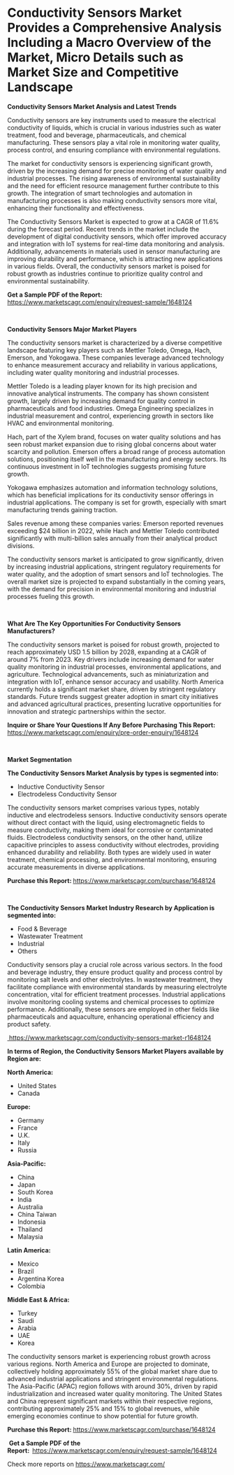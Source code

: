 <p><h1>Conductivity Sensors Market Provides a Comprehensive Analysis Including a Macro Overview of the Market, Micro Details such as Market Size and Competitive Landscape</h1></p><p><strong>Conductivity Sensors Market Analysis and Latest Trends</strong></p>
<p><p>Conductivity sensors are key instruments used to measure the electrical conductivity of liquids, which is crucial in various industries such as water treatment, food and beverage, pharmaceuticals, and chemical manufacturing. These sensors play a vital role in monitoring water quality, process control, and ensuring compliance with environmental regulations. </p><p>The market for conductivity sensors is experiencing significant growth, driven by the increasing demand for precise monitoring of water quality and industrial processes. The rising awareness of environmental sustainability and the need for efficient resource management further contribute to this growth. The integration of smart technologies and automation in manufacturing processes is also making conductivity sensors more vital, enhancing their functionality and effectiveness.</p><p>The Conductivity Sensors Market is expected to grow at a CAGR of 11.6% during the forecast period. Recent trends in the market include the development of digital conductivity sensors, which offer improved accuracy and integration with IoT systems for real-time data monitoring and analysis. Additionally, advancements in materials used in sensor manufacturing are improving durability and performance, which is attracting new applications in various fields. Overall, the conductivity sensors market is poised for robust growth as industries continue to prioritize quality control and environmental sustainability.</p></p>
<p><strong>Get a Sample PDF of the Report:&nbsp;</strong> <a href="https://www.marketscagr.com/enquiry/request-sample/1648124?utm_campaign=1166&utm_medium=2&utm_source=Github&utm_content=ia&utm_term=11022025&utm_id=conductivity-sensors">https://www.marketscagr.com/enquiry/request-sample/1648124</a></p>
<p>&nbsp;</p>
<p><strong>Conductivity Sensors Major Market Players</strong></p>
<p><p>The conductivity sensors market is characterized by a diverse competitive landscape featuring key players such as Mettler Toledo, Omega, Hach, Emerson, and Yokogawa. These companies leverage advanced technology to enhance measurement accuracy and reliability in various applications, including water quality monitoring and industrial processes.</p><p>Mettler Toledo is a leading player known for its high precision and innovative analytical instruments. The company has shown consistent growth, largely driven by increasing demand for quality control in pharmaceuticals and food industries. Omega Engineering specializes in industrial measurement and control, experiencing growth in sectors like HVAC and environmental monitoring.</p><p>Hach, part of the Xylem brand, focuses on water quality solutions and has seen robust market expansion due to rising global concerns about water scarcity and pollution. Emerson offers a broad range of process automation solutions, positioning itself well in the manufacturing and energy sectors. Its continuous investment in IoT technologies suggests promising future growth.</p><p>Yokogawa emphasizes automation and information technology solutions, which has beneficial implications for its conductivity sensor offerings in industrial applications. The company is set for growth, especially with smart manufacturing trends gaining traction.</p><p>Sales revenue among these companies varies: Emerson reported revenues exceeding $24 billion in 2022, while Hach and Mettler Toledo contributed significantly with multi-billion sales annually from their analytical product divisions.</p><p>The conductivity sensors market is anticipated to grow significantly, driven by increasing industrial applications, stringent regulatory requirements for water quality, and the adoption of smart sensors and IoT technologies. The overall market size is projected to expand substantially in the coming years, with the demand for precision in environmental monitoring and industrial processes fueling this growth.</p></p>
<p>&nbsp;</p>
<p><strong>What Are The Key Opportunities For Conductivity Sensors Manufacturers?</strong></p>
<p><p>The conductivity sensors market is poised for robust growth, projected to reach approximately USD 1.5 billion by 2028, expanding at a CAGR of around 7% from 2023. Key drivers include increasing demand for water quality monitoring in industrial processes, environmental applications, and agriculture. Technological advancements, such as miniaturization and integration with IoT, enhance sensor accuracy and usability. North America currently holds a significant market share, driven by stringent regulatory standards. Future trends suggest greater adoption in smart city initiatives and advanced agricultural practices, presenting lucrative opportunities for innovation and strategic partnerships within the sector.</p></p>
<p><strong>Inquire or Share Your Questions If Any Before Purchasing This Report:</strong> <a href="https://www.marketscagr.com/enquiry/pre-order-enquiry/1648124?utm_campaign=1166&utm_medium=2&utm_source=Github&utm_content=ia&utm_term=11022025&utm_id=conductivity-sensors">https://www.marketscagr.com/enquiry/pre-order-enquiry/1648124</a></p>
<p>&nbsp;</p>
<p><strong>Market Segmentation</strong></p>
<p><strong>The Conductivity Sensors Market Analysis by types is segmented into:</strong></p>
<p><ul><li>Inductive Conductivity Sensor</li><li>Electrodeless Conductivity Sensor</li></ul></p>
<p><p>The conductivity sensors market comprises various types, notably inductive and electrodeless sensors. Inductive conductivity sensors operate without direct contact with the liquid, using electromagnetic fields to measure conductivity, making them ideal for corrosive or contaminated fluids. Electrodeless conductivity sensors, on the other hand, utilize capacitive principles to assess conductivity without electrodes, providing enhanced durability and reliability. Both types are widely used in water treatment, chemical processing, and environmental monitoring, ensuring accurate measurements in diverse applications.</p></p>
<p><strong>Purchase this Report:&nbsp;</strong><a href="https://www.marketscagr.com/purchase/1648124?utm_campaign=1166&utm_medium=2&utm_source=Github&utm_content=ia&utm_term=11022025&utm_id=conductivity-sensors">https://www.marketscagr.com/purchase/1648124</a></p>
<p>&nbsp;</p>
<p><strong>The Conductivity Sensors Market Industry Research by Application is segmented into:</strong></p>
<p><ul><li>Food & Beverage</li><li>Wastewater Treatment</li><li>Industrial</li><li>Others</li></ul></p>
<p><p>Conductivity sensors play a crucial role across various sectors. In the food and beverage industry, they ensure product quality and process control by monitoring salt levels and other electrolytes. In wastewater treatment, they facilitate compliance with environmental standards by measuring electrolyte concentration, vital for efficient treatment processes. Industrial applications involve monitoring cooling systems and chemical processes to optimize performance. Additionally, these sensors are employed in other fields like pharmaceuticals and aquaculture, enhancing operational efficiency and product safety.</p></p>
<p><a href="https://www.marketscagr.com/conductivity-sensors-market-r1648124?utm_campaign=1166&utm_medium=2&utm_source=Github&utm_content=ia&utm_term=11022025&utm_id=conductivity-sensors">&nbsp;https://www.marketscagr.com/conductivity-sensors-market-r1648124</a></p>
<p><strong>In terms of Region, the Conductivity Sensors Market Players available by Region are:</strong></p>
<p>
    <p> <strong> North America: </strong>
        <ul>
            <li>United States</li>
            <li>Canada</li>
        </ul>
        </p> 
    <p> <strong> Europe: </strong>
        <ul>
            <li>Germany</li>
            <li>France</li>
            <li>U.K.</li>
            <li>Italy</li>
            <li>Russia</li>
        </ul>
        </p> 
    <p> <strong> Asia-Pacific: </strong>
        <ul>
            <li>China</li>
            <li>Japan</li>
            <li>South Korea</li>
            <li>India</li>
            <li>Australia</li>
            <li>China Taiwan</li>
            <li>Indonesia</li>
            <li>Thailand</li>
            <li>Malaysia</li>
        </ul>
        </p> 
    <p> <strong> Latin America: </strong>
        <ul>
            <li>Mexico</li>
            <li>Brazil</li>
            <li>Argentina Korea</li>
            <li>Colombia</li>
        </ul>
        </p> 
    <p> <strong> Middle East & Africa: </strong>
        <ul>
            <li>Turkey</li>
            <li>Saudi</li>
            <li>Arabia</li>
            <li>UAE</li>
            <li>Korea</li>
        </ul>
    </p>
    </p>
<p><p>The conductivity sensors market is experiencing robust growth across various regions. North America and Europe are projected to dominate, collectively holding approximately 55% of the global market share due to advanced industrial applications and stringent environmental regulations. The Asia-Pacific (APAC) region follows with around 30%, driven by rapid industrialization and increased water quality monitoring. The United States and China represent significant markets within their respective regions, contributing approximately 25% and 15% to global revenues, while emerging economies continue to show potential for future growth.</p></p>
<p><strong>Purchase this Report: </strong><a href="https://www.marketscagr.com/purchase/1648124?utm_campaign=1166&utm_medium=2&utm_source=Github&utm_content=ia&utm_term=11022025&utm_id=conductivity-sensors">https://www.marketscagr.com/purchase/1648124</a></p>
<p>&nbsp;<strong>Get a Sample PDF of the Report:&nbsp;&nbsp;</strong><a href="https://www.marketscagr.com/enquiry/request-sample/1648124?utm_campaign=1166&utm_medium=2&utm_source=Github&utm_content=ia&utm_term=11022025&utm_id=conductivity-sensors">https://www.marketscagr.com/enquiry/request-sample/1648124</a></p>
<p><strong></strong></p>
<p>Check more reports on <a href="https://www.marketscagr.com/?utm_campaign=1166&utm_medium=2&utm_source=Github&utm_content=ia&utm_term=11022025&utm_id=conductivity-sensors">https://www.marketscagr.com/</a></p>